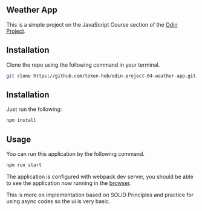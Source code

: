 ## Weather App

This is a simple project on the JavaScript Course section of the [Odin Project](https://www.theodinproject.com/lessons/node-path-javascript-weather-app#project-solution).

## Installation

Clone the repo using the following command in your terminal.

```bash
git clone https://github.com/token-hub/odin-project-04-weather-app.git
```

## Installation

Just run the following:

```bash
npm install
```

## Usage

You can run this application by the following command.

```bash
npm run start
```

The application is configured with webpack dev server, you should be able to see the application now running in the [browser](http://localhost:8080/).

This is more on implementation based on SOLID Principles and practice for using async codes so the ui is very basic.
